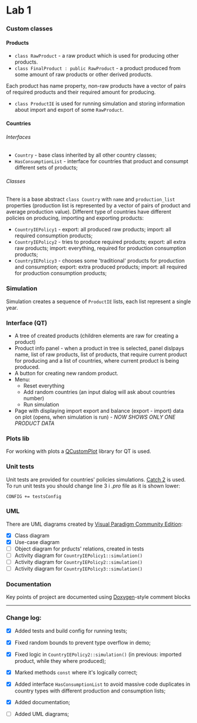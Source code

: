 # Lab 1
### Custom classes
#### Products
- `class RawProduct` - a raw product which is used for producing other products.
- `class FinalProduct : public RawProduct` - a product produced from some amount of raw products or other derived products.

Each product has name property, non-raw products have a vector of pairs of required products and their required amount for producing.
- `class ProductIE` is used for running simulation and storing information about import and export of some `RawProduct`.

#### Countries
###### Interfaces
- `Country` - base class inherited by all other country classes;
- `HasConsumptionList` - interface for countries that product and consumpt different sets of products;
###### Classes
There is a base abstract `class Country` with `name` and `production_list` properties (production list is represented by a vector of pairs of product and average production value).
Different type of countries have different policies on producing, importing and exporting products:
- `CountryIEPolicy1` - export: all produced raw products; import: all required consumption products;
- `CountryIEPolicy2` - tries to produce required products; export: all extra raw products; import: everything, required for production consumption products;
- `CountryIEPolicy3` - chooses some 'traditional' products for production and consumption; export: extra produced products; import: all required for production consumption products;

### Simulation
Simulation creates a sequence of `ProductIE` lists, each list represent a single year. 

### Interface (QT)
- A tree of created products (children elements are raw for creating a product)
- Product info panel - when a product in tree is selected, panel dislpays name, list of raw products, list of products, that require current product for producing and a list of countries, where current product is being produced.
- A button for creating new random product.
- Menu:
	- Reset everything
	- Add random countries (an input dialog will ask about countries number)
	- Run simulation
- Page with displaying import export and balance (export - import) data on plot (opens, when simulation is run) - *NOW SHOWS ONLY ONE PRODUCT DATA*

### Plots lib
For working with plots a [QCustomPlot](https://www.qcustomplot.com "Project website") library for QT is used.

### Unit tests
Unit tests are provided for countries' policies simulations. [Catch 2](https://github.com/catchorg/Catch2 "Project github page") is used.
To run unit tests you should change line 3 i *.pro* file as it is shown lower:
```qmake
CONFIG += testsConfig
```

### UML
There are UML diagrams created by [Visual Paradigm Community Edition](https://www.visual-paradigm.com/download/community.jsp "Website"):
- [X] Class diagram
- [X] Use-case diagram
- [ ] Object diagram for prducts' relations, created in tests
- [ ] Activity diagram for `CountryIEPolicy1::simulation()`
- [ ] Activity diagram for `CountryIEPolicy2::simulation()`
- [ ] Activity diagram for `CountryIEPolicy3::simulation()`

### Documentation
Key points of project are documented using [Doxygen](http://www.doxygen.nl/ "Website")-style comment blocks

---
### Change log:
- [X] Added tests and build config for running tests;
- [X] Fixed random bounds to prevent type overflow in demo;
- [X] Fixed logic in `CountryIEPolicy2::simulation()` (in previous: imported product, while they where produced);
- [X] Marked methods `const` where it's logically correct;
- [X] Added interface `HasConsumptionList` to avoid massive code duplicates in country types with different production and consumption lists;
- [X] Added documentation;
- [ ] Added UML diagrams;
	
